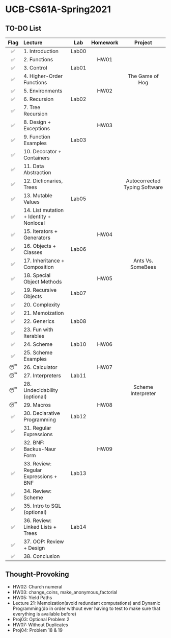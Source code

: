 # UCB-CS61A-Spring2021

## TO-DO List

| Flag | Lecture                                 |  Lab  | Homework |            Project            |
|:----:|:----------------------------------------|:-----:|:--------:|:-----------------------------:|
|  ✅   | 1. Introduction                         | Lab00 |          |                               |
|  ✅   | 2. Functions                            |       |   HW01   |                               |
|  ✅   | 3. Control                              | Lab01 |          |                               |
|  ✅   | 4. Higher-Order Functions               |       |          |        The Game of Hog        |
|  ✅   | 5. Environments                         |       |   HW02   |                               |
|  ✅   | 6. Recursion                            | Lab02 |          |                               |
|  ✅   | 7. Tree Recursion                       |       |          |                               |
|  ✅   | 8. Design + Exceptions                  |       |   HW03   |                               |
|  ✅   | 9. Function Examples                    | Lab03 |          |                               |
|  ✅   | 10. Decorator + Containers              |       |          |                               |
|  ✅   | 11. Data Abstraction                    |       |          |                               |
|  ✅   | 12. Dictionaries, Trees                 |       |          | Autocorrected Typing Software |
|  ✅   | 13. Mutable Values                      | Lab05 |          |                               |
|  ✅   | 14. List mutation + Identity + Nonlocal |       |          |                               |
|  ✅   | 15. Iterators + Generators              |       |   HW04   |                               |
|  ✅   | 16. Objects + Classes                   | Lab06 |          |                               |
|  ✅   | 17. Inheritance + Composition           |       |          |       Ants Vs. SomeBees       |
|  ✅   | 18. Special Object Methods              |       |   HW05   |                               |
|  ✅   | 19. Recursive Objects                   | Lab07 |          |                               |
|  ✅   | 20. Complexity                          |       |          |                               |
|  ✅   | 21. Memoization                         |       |          |                               |
|  ✅   | 22. Generics                            | Lab08 |          |                               |
|  ✅   | 23. Fun with Iterables                  |       |          |                               |
|  ✅   | 24. Scheme                              | Lab10 |   HW06   |                               |
|  ✅   | 25. Scheme Examples                     |       |          |                               |
|  😴    | 26. Calculator                          |       |   HW07   |                               |
|  😴    | 27. Interpreters                        | Lab11 |          |                               |
|  😴    | 28. Undecidability (optional)           |       |          |      Scheme Interpreter       |
|  😴    | 29. Macros                              |       |   HW08   |                               |
|  ✅    | 30. Declarative Programming             | Lab12 |          |                               |
|  ✅    | 31. Regular Expressions                 |       |          |                               |
|  ✅    | 32. BNF: Backus-Naur Form               |       |   HW09   |                               |
|  ✅    | 33. Review: Regular Expressions + BNF   | Lab13 |          |                               |
|  ✅    | 34. Review: Scheme                      |       |          |                               |
|  ✅    | 35. Intro to SQL (optional)             |       |          |                               |
|  ✅    | 36. Review: Linked Lists + Trees        | Lab14 |          |                               |
|  ✅    | 37. OOP: Review + Design                |       |          |                               |
|  ✅    | 38. Conclusion                          |       |          |                               |

## Thought-Provoking

- HW02: Church numeral
- HW03: change_coins, make_anonymous_factorial
- HW05: Yield Paths
- Lecture 21: Memoization(avoid redundant computations) and Dynamic Programming(do in order without ever having to test
  to make sure that everything is available before)
- Proj03: Optional Problem 2
- HW07: Without Duplicates
- Proj04: Problem 18 & 19